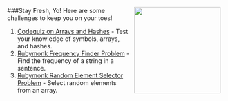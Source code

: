 
###Stay Fresh, Yo!
<img src="https://s3.amazonaws.com/after-school-assets/fresh2.jpg" width="200px" align="right" hspace="10"> Here are some challenges to keep you on your toes!

1. [Codequiz on Arrays and Hashes](http://www.codequizzes.com/learn-ruby/symbols-array-methods-hashes) - Test your knowledge of symbols, arrays, and hashes.
2. [Rubymonk Frequency Finder Problem](https://rubymonk.com/learning/books/1-ruby-primer/problems/6-frequency-finder) - Find the frequency of a string in a sentence.
3. [Rubymonk Random Element Selector Problem](https://rubymonk.com/learning/books/1-ruby-primer/problems/15-select-random-elements-from-an-array) - Select random elements from an array.

